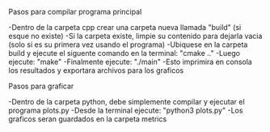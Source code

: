 Pasos para compilar programa principal

-Dentro de la carpeta cpp crear una carpeta nueva llamada "build" (si esque no existe)
-Si la carpeta existe, limpie su contenido para dejarla vacia (solo si es su primera vez usando el programa)
-Ubiquese en la carpeta build y ejecute el siguente comando en la terminal: "cmake .."
-Luego ejecute: "make"
-Finalmente ejecute: "./main"
-Esto imprimira en consola los resultados y exportara archivos para los graficos


Pasos para graficar

-Dentro de la carpeta python, debe simplemente compilar y ejecutar el programa plots.py
-Desde la terminal ejecute: "python3 plots.py"
-Los graficos seran guardados en la carpeta metrics